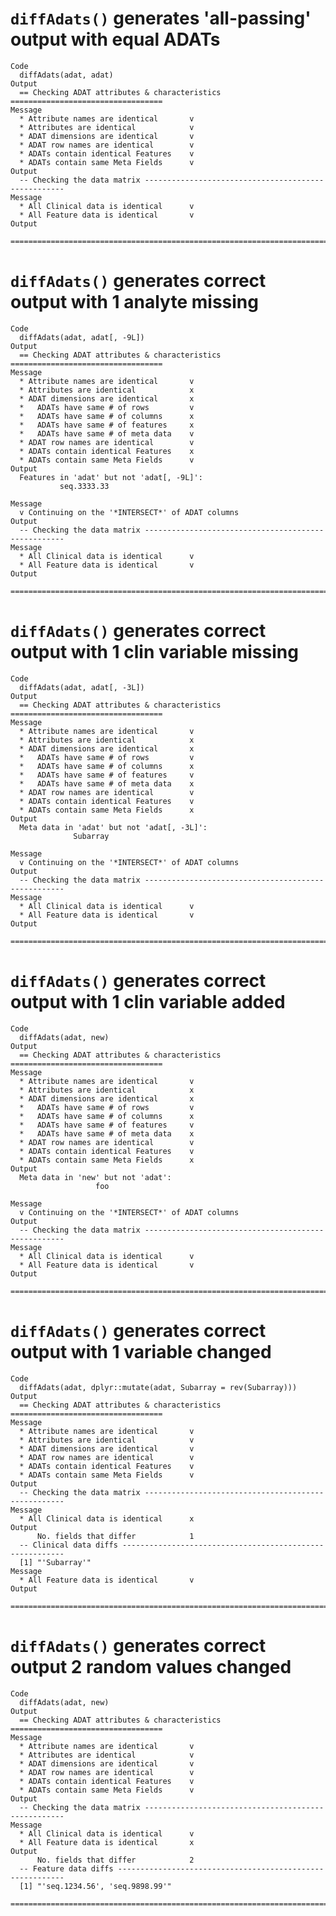 # `diffAdats()` generates 'all-passing' output with equal ADATs

    Code
      diffAdats(adat, adat)
    Output
      == Checking ADAT attributes & characteristics ==================================
    Message
      * Attribute names are identical       v
      * Attributes are identical            v
      * ADAT dimensions are identical       v
      * ADAT row names are identical        v
      * ADATs contain identical Features    v
      * ADATs contain same Meta Fields      v
    Output
      -- Checking the data matrix ----------------------------------------------------
    Message
      * All Clinical data is identical      v
      * All Feature data is identical       v
    Output
      ================================================================================

# `diffAdats()` generates correct output with 1 analyte missing

    Code
      diffAdats(adat, adat[, -9L])
    Output
      == Checking ADAT attributes & characteristics ==================================
    Message
      * Attribute names are identical       v
      * Attributes are identical            x
      * ADAT dimensions are identical       x
      *   ADATs have same # of rows         v
      *   ADATs have same # of columns      x
      *   ADATs have same # of features     x
      *   ADATs have same # of meta data    v
      * ADAT row names are identical        v
      * ADATs contain identical Features    x
      * ADATs contain same Meta Fields      v
    Output
      Features in 'adat' but not 'adat[, -9L]':
               seq.3333.33
      
    Message
      v Continuing on the '*INTERSECT*' of ADAT columns
    Output
      -- Checking the data matrix ----------------------------------------------------
    Message
      * All Clinical data is identical      v
      * All Feature data is identical       v
    Output
      ================================================================================

# `diffAdats()` generates correct output with 1 clin variable missing

    Code
      diffAdats(adat, adat[, -3L])
    Output
      == Checking ADAT attributes & characteristics ==================================
    Message
      * Attribute names are identical       v
      * Attributes are identical            x
      * ADAT dimensions are identical       x
      *   ADATs have same # of rows         v
      *   ADATs have same # of columns      x
      *   ADATs have same # of features     v
      *   ADATs have same # of meta data    x
      * ADAT row names are identical        v
      * ADATs contain identical Features    v
      * ADATs contain same Meta Fields      x
    Output
      Meta data in 'adat' but not 'adat[, -3L]':
                  Subarray
      
    Message
      v Continuing on the '*INTERSECT*' of ADAT columns
    Output
      -- Checking the data matrix ----------------------------------------------------
    Message
      * All Clinical data is identical      v
      * All Feature data is identical       v
    Output
      ================================================================================

# `diffAdats()` generates correct output with 1 clin variable added

    Code
      diffAdats(adat, new)
    Output
      == Checking ADAT attributes & characteristics ==================================
    Message
      * Attribute names are identical       v
      * Attributes are identical            x
      * ADAT dimensions are identical       x
      *   ADATs have same # of rows         v
      *   ADATs have same # of columns      x
      *   ADATs have same # of features     v
      *   ADATs have same # of meta data    x
      * ADAT row names are identical        v
      * ADATs contain identical Features    v
      * ADATs contain same Meta Fields      x
    Output
      Meta data in 'new' but not 'adat':
                       foo
      
    Message
      v Continuing on the '*INTERSECT*' of ADAT columns
    Output
      -- Checking the data matrix ----------------------------------------------------
    Message
      * All Clinical data is identical      v
      * All Feature data is identical       v
    Output
      ================================================================================

# `diffAdats()` generates correct output with 1 variable changed

    Code
      diffAdats(adat, dplyr::mutate(adat, Subarray = rev(Subarray)))
    Output
      == Checking ADAT attributes & characteristics ==================================
    Message
      * Attribute names are identical       v
      * Attributes are identical            v
      * ADAT dimensions are identical       v
      * ADAT row names are identical        v
      * ADATs contain identical Features    v
      * ADATs contain same Meta Fields      v
    Output
      -- Checking the data matrix ----------------------------------------------------
    Message
      * All Clinical data is identical      x
    Output
          No. fields that differ            1
      -- Clinical data diffs ---------------------------------------------------------
      [1] "'Subarray'"
    Message
      * All Feature data is identical       v
    Output
      ================================================================================

# `diffAdats()` generates correct output 2 random values changed

    Code
      diffAdats(adat, new)
    Output
      == Checking ADAT attributes & characteristics ==================================
    Message
      * Attribute names are identical       v
      * Attributes are identical            v
      * ADAT dimensions are identical       v
      * ADAT row names are identical        v
      * ADATs contain identical Features    v
      * ADATs contain same Meta Fields      v
    Output
      -- Checking the data matrix ----------------------------------------------------
    Message
      * All Clinical data is identical      v
      * All Feature data is identical       x
    Output
          No. fields that differ            2
      -- Feature data diffs ----------------------------------------------------------
      [1] "'seq.1234.56', 'seq.9898.99'"
      ================================================================================

